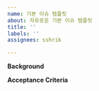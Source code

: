 ```yaml
---
name: 기본 이슈 템플릿
about: 자유로운 기본 이슈 템플릿
title: ''
labels: ''
assignees: sshrik

---
```


**Background**

**Acceptance Criteria**
